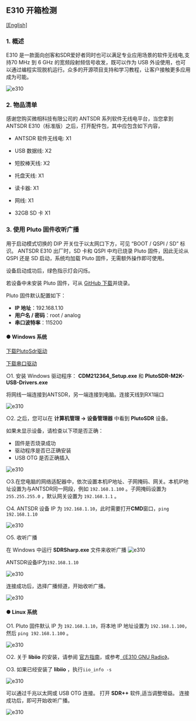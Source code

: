 ## E310 开箱检测

[[English]](../../../../device_and_usage_manual/ANTSDR_E_Series_Module/ANTSDR_E310_Reference_Manual/AntsdrE310_Unpacking_examination.html)

### 1. 概述

E310 是一款面向创客和SDR爱好者同时也可以满足专业应用场景的软件无线电,支持70 MHz 到 6 GHz 的宽频段射频信号收发，既可以作为 USB 外设使用，也可以通过编程实现脱机运行。众多的开源项目支持和学习教程，让客户接触更多应用成为可能。

![e310](./ANTSDR_E310_Reference_Manual.assets/e310.jpg)

### 2. 物品清单

感谢您购买微相科技有限公司的 ANTSDR 系列软件无线电平台，当您拿到ANTSDR E310（标准版）之后，打开配件包，其中应包含如下内容，

- ANTSDR 软件无线电: X1

- USB 数据线: X2 

- 短胶棒天线: X2

- 托盘天线: X1

- 读卡器: X1

- 网线: X1

- 32GB SD 卡 X1

### 3. 使用 **Pluto 固件**收听广播

用于启动模式切换的 DIP 开关位于以太网口下方，可见 “BOOT / QSPI / SD” 标识。
ANTSDR E310 出厂时，SD 卡和 QSPI 中均已烧录 Pluto 固件，因此无论从 QSPI 还是 SD 启动，系统均加载 Pluto 固件，无需额外操作即可使用。

设备启动成功后，绿色指示灯会闪烁。

若设备中未安装 Pluto 固件，可从 [GitHub 下载](https://github.com/MicroPhase/antsdr-fw-patch/releases)并烧录。

Pluto 固件默认配置如下：

- **IP 地址**：192.168.1.10
- **用户名 / 密码**：root / analog
- **串口波特率**：115200

#### ● Windows 系统

[下载PlutoSdr驱动](https://wiki.analog.com/university/tools/pluto/drivers/windows)

[下载串口驱动](https://ftdichip.com/wp-content/uploads/2021/08/CDM212364_Setup.zip)

○1. 安装 Windows 驱动程序： **CDM212364_Setup.exe** 和 **PlutoSDR-M2K-USB-Drivers.exe**

将网线一端连接到ANTSDR，另一端连接到电脑。连接天线到RX1端口

![e310](./ANTSDR_E310_Reference_Manual.assets/E310_connect_.png)

○2. 之后，您可以在 **计算机管理 → 设备管理器** 中看到 **PlutoSDR** 设备。

如果未显示设备，请检查以下项是否正确：

- 固件是否烧录成功
- 驱动程序是否已正确安装
- USB OTG 是否正确插入

![e310](./ANTSDR_E310_Reference_Manual.assets/pluto_windows.png)

○3.在您电脑的网络适配器中，依次设置本机IP地址、子网掩码、网关。本机IP地址设置为与ANTSDR同一网段，例如 `192.168.1.100` 。子网掩码设置为 `255.255.255.0` ，默认网关设置为 `192.168.1.1` 。

○4. ANTSDR 设备 IP 为 `192.168.1.10`，此时需要打开**CMD**窗口，`ping 192.168.1.10`

![e310](./ANTSDR_E310_Reference_Manual.assets/ping192168110.png)


○5. 收听广播

在 Windows 中运行 **SDRSharp.exe** 文件来收听广播
![e310](./ANTSDR_E310_Reference_Manual.assets/sdrsharp.png)

ANTSDR设备IP为`192.168.1.10`

![e310](./ANTSDR_E310_Reference_Manual.assets/sdrsharp_connect.png)

连接成功后，选择广播频道，开始收听广播。

![e310](./ANTSDR_E310_Reference_Manual.assets/sdrsharp_fm_plutosdr.png)

#### ● Linux 系统

○1. Pluto 固件默认 IP 为 `192.168.1.10`，将本地 IP 地址设置为 `192.168.1.100`，然后 `ping 192.168.1.100` 。

![e310](./ANTSDR_E310_Reference_Manual.assets/linux_ping192.168.1.10.png)

○2. 关于 **libiio** 的安装，请参阅 [官方指南](https://wiki.analog.com/resources/eval/user-guides/ad-fmcdaq2-ebz/software/linux/applications/libiio)，或参考[《E310 GNU Radio》](./AntsdrE310_gnurdio_cn.md)。


○3. 如果已经安装了 **libiio** ，执行`iio_info -s`

![e310](./ANTSDR_E310_Reference_Manual.assets/linux_iio_info_s.png)

可以通过千兆以太网或 USB OTG 连接。
打开 **SDR++** 软件,适当调整增益。
连接成功后，即可开始收听广播。

![e310](./ANTSDR_E310_Reference_Manual.assets/linux_sdr++.png)
